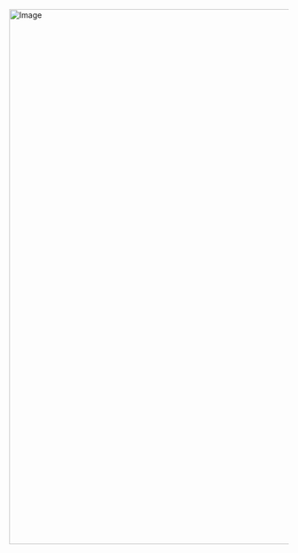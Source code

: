 <img width="1601" height="963" alt="Image" src="https://github.com/user-attachments/assets/c6f3301e-eb40-4834-be99-cfd96ba08564" />
